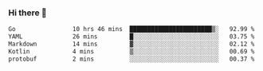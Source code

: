 ### Hi there 👋

<!--
**yeya24/yeya24** is a ✨ _special_ ✨ repository because its `README.md` (this file) appears on your GitHub profile.

Here are some ideas to get you started:

- 🔭 I’m currently working on ...
- 🌱 I’m currently learning ...
- 👯 I’m looking to collaborate on ...
- 🤔 I’m looking for help with ...
- 💬 Ask me about ...
- 📫 How to reach me: ...
- 😄 Pronouns: ...
- ⚡ Fun fact: ...
-->

<!--START_SECTION:waka-->

```txt
Go                10 hrs 46 mins  ███████████████████████▒░   92.99 %
YAML              26 mins         █░░░░░░░░░░░░░░░░░░░░░░░░   03.75 %
Markdown          14 mins         ▓░░░░░░░░░░░░░░░░░░░░░░░░   02.12 %
Kotlin            4 mins          ▒░░░░░░░░░░░░░░░░░░░░░░░░   00.69 %
protobuf          2 mins          ░░░░░░░░░░░░░░░░░░░░░░░░░   00.37 %
```

<!--END_SECTION:waka-->
